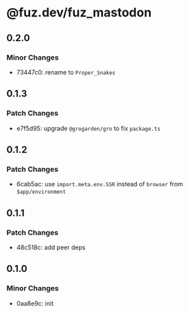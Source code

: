 # @fuz.dev/fuz_mastodon

## 0.2.0

### Minor Changes

- 73447c0: rename to `Proper_Snakes`

## 0.1.3

### Patch Changes

- e7f5d95: upgrade `@grogarden/gro` to fix `package.ts`

## 0.1.2

### Patch Changes

- 6cab5ac: use `import.meta.env.SSR` instead of `browser` from `$app/environment`

## 0.1.1

### Patch Changes

- 48c518c: add peer deps

## 0.1.0

### Minor Changes

- 0aa8e9c: init
